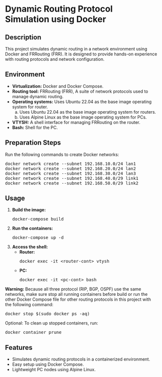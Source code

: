 <h1>Dynamic Routing Protocol Simulation using Docker</h1>
<h2>Description</h2>
<p>This project simulates dynamic routing in a network environment using Docker and FRRouting (FRR). 
  It is designed to provide hands-on experience with routing protocols and network configuration.</p>
    <h2>Environment</h2>
    <ul>
        <li><strong>Virtualization:</strong> Docker and Docker Compose.</li>
        <li><strong>Routing tool:</strong> FRRouting (FRR), A suite of network protocols used to manage dynamic routing.</li>
        <li><strong>Operating systems:</strong> Uses Ubuntu 22.04 as the base image operating system for router.
            <ol type="a">
              <li>Uses Ubuntu 22.04 as the base image operating system for routers.</li>
              <li>Uses Alpine Linux as the base image operating system for PCs.</li>
            </ol>
        </li>
        <li><strong>VTYSH:</strong> A shell interface for managing FRRouting on the router.</li>
        <li><strong>Bash:</strong> Shell for the PC.</li>
    </ul>
    <h2>Preparation Steps</h2>
    <p>Run the following commands to create Docker networks:</p>
    <pre>
docker network create --subnet 192.168.10.0/24 lan1
docker network create --subnet 192.168.20.0/24 lan2
docker network create --subnet 192.168.30.0/24 lan3
docker network create --subnet 192.168.40.0/29 link1
docker network create --subnet 192.168.50.0/29 link2 </pre>
    <h2>Usage</h2>
    <ol>
        <li><strong>Build the image:</strong>
            <pre>docker-compose build</pre>
        </li>
        <li><strong>Run the containers:</strong>
            <pre>docker-compose up -d</pre>
        </li>
        <li><strong>Access the shell:</strong>
            <ul>
                <li><strong>Router:</strong>
                    <pre>docker exec -it &lt;router-cont&gt; vtysh</pre>
                </li>
                <li><strong>PC:</strong>
                    <pre>docker exec -it &lt;pc-cont&gt; bash</pre>
                </li>
            </ul>
        </li>
      </ol>
      <div>
        <strong>Warning:</strong> Because all three protocol (RIP, BGP, OSPF) use the same networks, 
        make sure stop all running containers before build or run the other Docker Compose file for other routing protocols in this project with the following command:
        <pre>docker stop $(sudo docker ps -aq)</pre>
        <p>Optional: To clean up stopped containers, run:</p>
        <pre>docker container prune</pre>
      </div>
      <h2>Features</h2>
        <ul>
          <li>Simulates dynamic routing protocols in a containerized environment.</li>
          <li>Easy setup using Docker Compose.</li>
          <li>Lightweight PC nodes using Alpine Linux.</li>
        </ul>
